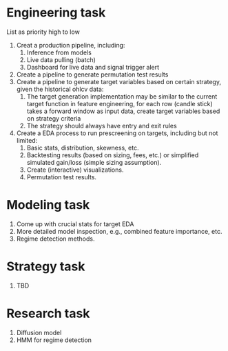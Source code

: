 # Engineering task

List as priority high to low

1. Creat a production pipeline, including:
    1. Inference from models
    1. Live data pulling (batch)
    1. Dashboard for live data and signal trigger alert
2. Create a pipeline to generate permutation test results
3. Create a pipeline to generate target variables based on certain strategy, given the historical ohlcv data:
    1. The target generation implementation may be similar to the current target function in feature engineering, for each row (candle stick) takes a forward window as input data, create target variables based on strategy criteria
    1. The strategy should always have entry and exit rules
4. Create a EDA process to run prescreening on targets, including but not limited:
    1. Basic stats, distribution, skewness, etc.
    1. Backtesting results (based on sizing, fees, etc.) or simplified simulated gain/loss (simple sizing assumption).
    1. Create (interactive) visualizations.
    1. Permutation test results. 

# Modeling task

1. Come up with crucial stats for target EDA
2. More detailed model inspection, e.g., combined feature importance, etc.
3. Regime detection methods.

# Strategy task

1. TBD

# Research task

1. Diffusion model
2. HMM for regime detection